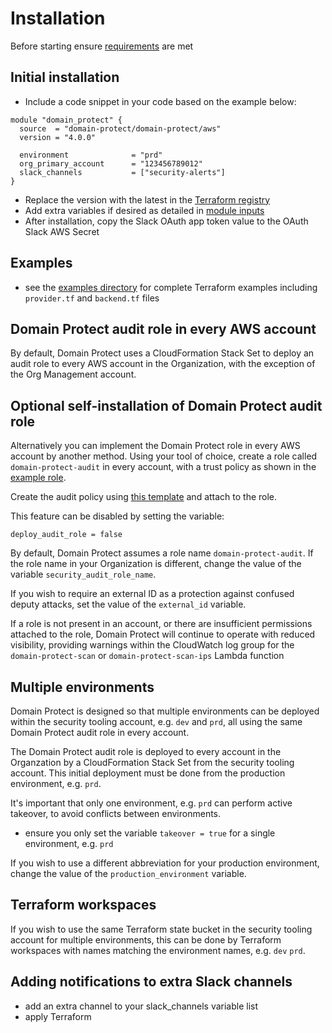 # Installation

Before starting ensure [requirements](requirements.md) are met

## Initial installation

* Include a code snippet in your code based on the example below:

```
module "domain_protect" {
  source  = "domain-protect/domain-protect/aws"
  version = "4.0.0"

  environment              = "prd"
  org_primary_account      = "123456789012"
  slack_channels           = ["security-alerts"]
}
```
* Replace the version with the latest in the [Terraform registry](https://registry.terraform.io/modules/domain-protect/domain-protect/aws/latest)
* Add extra variables if desired as detailed in [module inputs](https://registry.terraform.io/modules/domain-protect/domain-protect/aws/latest?tab=inputs)
* After installation, copy the Slack OAuth app token value to the OAuth Slack AWS Secret

## Examples

* see the [examples directory](https://github.com/domain-protect/terraform-aws-domain-protect/tree/main/examples) for complete Terraform examples including `provider.tf` and `backend.tf` files

## Domain Protect audit role in every AWS account

By default, Domain Protect uses a CloudFormation Stack Set to deploy an audit role to every AWS account in the Organization, with the exception of the Org Management account.

## Optional self-installation of Domain Protect audit role

Alternatively you can implement the Domain Protect role in every AWS account by another method. Using your tool of choice, create a role called `domain-protect-audit` in every account, with a trust policy as shown in the [example role](https://github.com/domain-protect/terraform-aws-domain-protect/blob/main/aws-iam-policies/domain-protect-audit-trust.json).

Create the audit policy using [this template](https://github.com/domain-protect/terraform-aws-domain-protect/blob/main/aws-iam-policies/domain-protect-audit.json) and attach to the role.

This feature can be disabled by setting the variable:
```
deploy_audit_role = false
```
By default, Domain Protect assumes a role name `domain-protect-audit`. If the role name in your Organization is different, change the value of the variable `security_audit_role_name`.

If you wish to require an external ID as a protection against confused deputy attacks, set the value of the `external_id` variable.

If a role is not present in an account, or there are insufficient permissions attached to the role, Domain Protect will continue to operate with reduced visibility, providing warnings within the CloudWatch log group for the `domain-protect-scan` or `domain-protect-scan-ips` Lambda function


## Multiple environments
Domain Protect is designed so that multiple environments can be deployed within the security tooling account, e.g. `dev` and `prd`, all using the same Domain Protect audit role in every account.

The Domain Protect audit role is deployed to every account in the Organzation by a CloudFormation Stack Set from the security tooling account. This initial deployment must be done from the production environment, e.g. `prd`.

It's important that only one environment, e.g. `prd` can perform active takeover, to avoid conflicts between environments.

* ensure you only set the variable `takeover = true` for a single environment, e.g. `prd`

If you wish to use a different abbreviation for your production environment, change the value of the `production_environment` variable.

## Terraform workspaces

If you wish to use the same Terraform state bucket in the security tooling account for multiple environments, this can be done by Terraform workspaces with names matching the environment names, e.g. `dev` `prd`.

## Adding notifications to extra Slack channels

* add an extra channel to your slack_channels variable list
* apply Terraform

